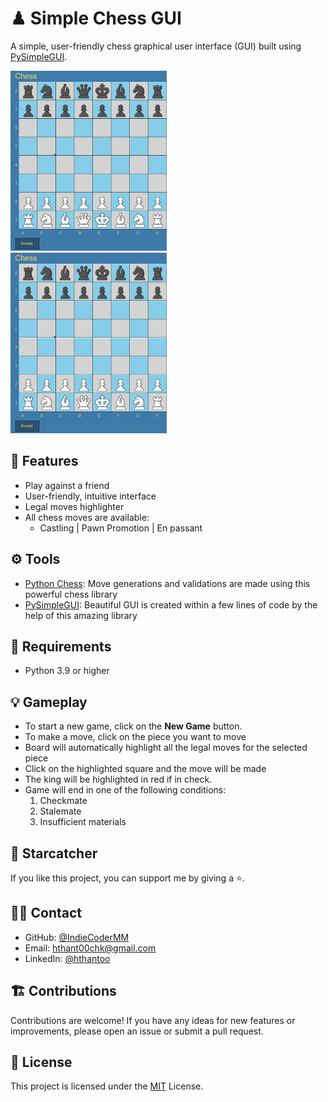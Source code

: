 # ♟ Simple Chess GUI

A simple, user-friendly chess graphical user interface (GUI) built using [PySimpleGUI](https://www.pysimplegui.org/en/latest/).

<p align="left">
<img src="screenshots/chess_gui_demo.gif" width="250">&nbsp;&nbsp;
<img src="screenshots/chess_gui_demo.gif" width="250">
</p>

## 🎨 Features

- Play against a friend
- User-friendly, intuitive interface
- Legal moves highlighter
- All chess moves are available:
	- Castling | Pawn Promotion | En passant
<!-- - Choose from three difficulty levels for computer opponent -->
<!-- - Automatic save and load functionality -->

## ⚙ Tools

- [Python Chess](https://python-chess.readthedocs.io/en/latest/): Move generations and validations are made using this powerful chess library
- [PySimpleGUI](https://www.pysimplegui.org/en/latest/): Beautiful GUI is created within a few lines of code by the help of this amazing library 


## 🐍 Requirements

- Python 3.9 or higher

<!-- ## Installation

- Download the latest version of the Chess GUI from the releases page.
- Unzip the downloaded file.
- Navigate to the unzipped directory and double-click on chess-gui.jar to launch the application. -->

## 💡 Gameplay

- To start a new game, click on the **New Game** button.
- To make a move, click on the piece you want to move 
- Board will automatically highlight all the legal moves for the selected piece
- Click on the highlighted square and the move will be made
- The king will be highlighted in red if in check.
- Game will end in one of the following conditions: 
	1. Checkmate
	2. Stalemate
	3. Insufficient materials
<!-- - Select whether you want to play against a friend or against the computer.
- If playing against the computer, select the desired difficulty level.
- The game board will appear and gameplay will begin. -->
<!-- - To save the current game, click on the Save button in the top toolbar. The game will be saved and can be loaded at a later time by clicking on the Load button. -->

## 🤩 Starcatcher

If you like this project, you can support me by giving a ⭐.

## 👨‍🚀 Contact

- GitHub: [@IndieCoderMM](https://github.com/indiecodermm/)
- Email: hthant00chk@gmail.com
- LinkedIn: [@hthantoo](https://linkedin.com/in/hthantoo/)

## 🏗 Contributions

Contributions are welcome! If you have any ideas for new features or improvements, please open an issue or submit a pull request.

## 📜 License

This project is licensed under the [MIT](MIT.md) License.
